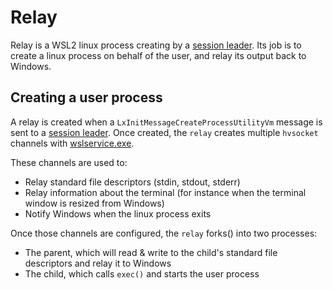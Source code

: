 # Relay

Relay is a WSL2 linux process creating by a [session leader](session-leader.md). Its job is to create a linux process on behalf of the user, and relay its output back to Windows. 

## Creating a user process

A relay is created when a `LxInitMessageCreateProcessUtilityVm` message is sent to a [session leader](session-leader.md). Once created, the `relay` creates multiple `hvsocket` channels with [wslservice.exe](wslservice.exe.md).

These channels are used to:

- Relay standard file descriptors (stdin, stdout, stderr)
- Relay information about the terminal (for instance when the terminal window is resized from Windows)
- Notify Windows when the linux process exits

Once those channels are configured, the `relay` forks() into two processes: 

- The parent, which will read & write to the child's standard file descriptors and relay it to Windows
- The child, which calls `exec()` and starts the user process